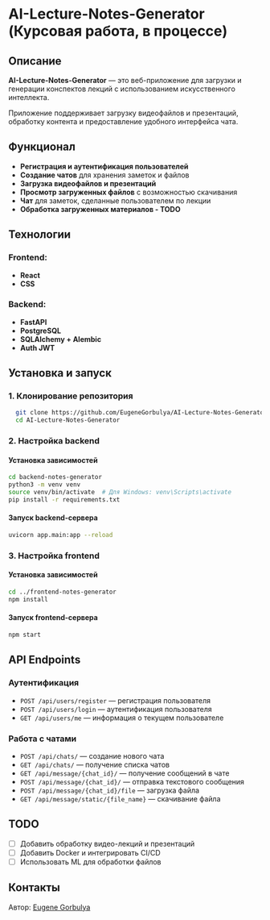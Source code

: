 # AI-Lecture-Notes-Generator (Курсовая работа, в процессе)

## Описание
**AI-Lecture-Notes-Generator** — это веб-приложение для загрузки и генерации конспектов лекций с использованием искусственного интеллекта.

Приложение поддерживает загрузку видеофайлов и презентаций, обработку контента и предоставление удобного интерфейса чата.

## Функционал
- **Регистрация и аутентификация пользователей**
- **Создание чатов** для хранения заметок и файлов
- **Загрузка видеофайлов и презентаций**
- **Просмотр загруженных файлов** с возможностью скачивания
- **Чат** для заметок, сделанные пользователем по лекции
- **Обработка загруженных материалов - TODO**

## Технологии
### Frontend:
- **React**
- **CSS**

### Backend:
- **FastAPI**
- **PostgreSQL**
- **SQLAlchemy + Alembic**
- **Auth JWT**

## Установка и запуск
### 1. Клонирование репозитория
```bash
  git clone https://github.com/EugeneGorbulya/AI-Lecture-Notes-Generator.git
  cd AI-Lecture-Notes-Generator
```

### 2. Настройка backend
#### Установка зависимостей
```bash
cd backend-notes-generator
python3 -m venv venv
source venv/bin/activate  # Для Windows: venv\Scripts\activate
pip install -r requirements.txt
```

#### Запуск backend-сервера
```bash
uvicorn app.main:app --reload
```

### 3. Настройка frontend
#### Установка зависимостей
```bash
cd ../frontend-notes-generator
npm install
```

#### Запуск frontend-сервера
```bash
npm start
```

## API Endpoints
### Аутентификация
- `POST /api/users/register` — регистрация пользователя
- `POST /api/users/login` — аутентификация пользователя
- `GET /api/users/me` — информация о текущем пользователе

### Работа с чатами
- `POST /api/chats/` — создание нового чата
- `GET /api/chats/` — получение списка чатов
- `GET /api/message/{chat_id}/` — получение сообщений в чате
- `POST /api/message/{chat_id}/` — отправка текстового сообщения
- `POST /api/message/{chat_id}/file` — загрузка файла
- `GET /api/message/static/{file_name}` — скачивание файла

## TODO
- [ ] Добавить обработку видео-лекций и презентаций
- [ ] Добавить Docker и интегрировать CI/CD
- [ ] Использовать ML для обработки файлов

## Контакты
Автор: [Eugene Gorbulya](https://github.com/EugeneGorbulya)


